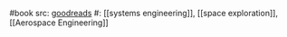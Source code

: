 #book 
src: [goodreads](https://www.goodreads.com/book/show/245179.Space_Mission_Analysis_and_Design) 
#: [[systems engineering]], [[space exploration]], [[Aerospace Engineering]] 

